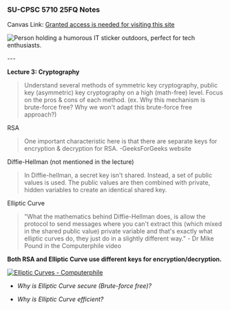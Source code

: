### **SU-CPSC 5710 25FQ Notes**

Canvas Link: [Granted access is needed for visiting this site](https://seattleu.instructure.com/courses/1623416)

![Person holding a humorous IT sticker outdoors, perfect for tech enthusiasts.](https://images.pexels.com/photos/11035465/pexels-photo-11035465.jpeg)

\---

**Lecture 3: Cryptography**

> Understand several methods of symmetric key cryptography, public key (asymmetric) key cryptography on a high (math-free) level. Focus on the pros & cons of each method. (ex. Why this mechanism is brute-force free? Why we won't adapt this brute-force free approach?)

RSA

> One important characteristic here is that there are separate keys for encryption & decryption for RSA. -GeeksForGeeks website

Diffie-Hellman (not mentioned in the lecture)

> In Diffie-hellman, a secret key isn't shared. Instead, a set of public values is used. The public values are then combined with private, hidden variables to create an identical shared key.

Elliptic Curve

> "What the mathematics behind Diffie-Hellman does, is allow the protocol to send messages where you can't extract this (which mixed in the shared public value) private variable and that's exactly what elliptic curves do, they just do in a slightly different way." - Dr Mike Pound in the Computerphile video

**Both RSA and Elliptic Curve use different keys for encryption/decryption.**

[![Elliptic Curves - Computerphile](https://i.ytimg.com/vi/NF1pwjL9-DE/hqdefault.jpg)](https://www.youtube.com/watch?v=NF1pwjL9-DE&list=PLzH6n4zXuckpoaxDKOOV26yhgoY2S-xYg&index=4)

*   _Why is Elliptic Curve secure (Brute-force free)?_
    
*   _Why is Elliptic Curve efficient?_